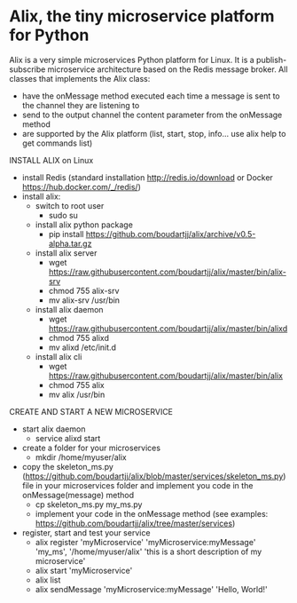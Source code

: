 # Alix, the tiny microservice platform for Python
Alix is a very simple microservices Python platform for Linux. It is a publish-subscribe microservice architecture based on the Redis message broker.
All classes that implements the Alix class:
- have the onMessage method executed each time a message is sent to the channel they are listening to
- send to the output channel the content parameter from the onMessage method
- are supported by the Alix platform (list, start, stop, info... use alix help to get commands list)

INSTALL ALIX on Linux
- install Redis (standard installation http://redis.io/download or Docker https://hub.docker.com/_/redis/)
- install alix:
    - switch to root user
        - sudo su
    - install alix python package
        - pip install https://github.com/boudartjj/alix/archive/v0.5-alpha.tar.gz
    - install alix server
        - wget https://raw.githubusercontent.com/boudartjj/alix/master/bin/alix-srv
        - chmod 755 alix-srv
        - mv alix-srv /usr/bin
    - install alix daemon
        - wget https://raw.githubusercontent.com/boudartjj/alix/master/bin/alixd
        - chmod 755 alixd
        - mv alixd /etc/init.d
    - install alix cli
        - wget https://raw.githubusercontent.com/boudartjj/alix/master/bin/alix
        - chmod 755 alix
        - mv alix /usr/bin

CREATE AND START A NEW MICROSERVICE
- start alix daemon
    - service alixd start
- create a folder for your microservices
    - mkdir /home/myuser/alix
- copy the skeleton_ms.py (https://github.com/boudartjj/alix/blob/master/services/skeleton_ms.py) file in your microservices folder and implement you code in the onMessage(message) method
    - cp skeleton_ms.py my_ms.py
    - implement your code in the onMessage method (see examples: https://github.com/boudartjj/alix/tree/master/services)
- register, start and test your service
    - alix register 'myMicroservice' 'myMicroservice:myMessage' 'my_ms', '/home/myuser/alix' 'this is a short description of my microservice'
    - alix start 'myMicroservice'
    - alix list
    - alix sendMessage 'myMicroservice:myMessage' 'Hello, World!'
